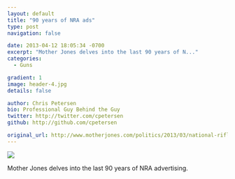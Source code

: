 ```yaml
---
layout: default
title: "90 years of NRA ads"
type: post
navigation: false

date: 2013-04-12 18:05:34 -0700
excerpt: "Mother Jones delves into the last 90 years of N..."
categories:
  - Guns

gradient: 1
image: header-4.jpg
details: false

author: Chris Petersen
bio: Professional Guy Behind the Guy
twitter: http://twitter.com/cpetersen
github: http://github.com/cpetersen

original_url: http://www.motherjones.com/politics/2013/03/national-rifle-association-ads-history
---
```



  ![](/attachments/7ffc788d9be0bc57725e2458ea359749/image.png)  

 Mother Jones delves into the last 90 years of NRA advertising.


